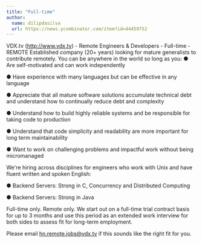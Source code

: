 ```yaml
---
title: "Full-time"
author:
  name: dilipdasilva
  url: https://news.ycombinator.com/item?id=44459752
---
```

VDX.tv (<a href="http:&#x2F;&#x2F;www.vdx.tv" rel="nofollow">http:&#x2F;&#x2F;www.vdx.tv</a>) - Remote Engineers &amp; Developers - Full-time - REMOTE Established company (20+ years) looking for mature generalists to contribute remotely. You can be anywhere in the world so long as you:
● Are self-motivated and can work independently

● Have experience with many languages but can be effective in any language

● Appreciate that all mature software solutions accumulate technical debt and understand how to continually reduce debt and complexity

● Understand how to build highly reliable systems and be responsible for taking code to production

● Understand that code simplicity and readability are more important for long term maintainability

● Want to work on challenging problems and impactful work without being micromanaged

We&#x27;re hiring across disciplines for engineers who work with Unix and have fluent written and spoken English:

● Backend Servers: Strong in C, Concurrency and Distributed Computing

● Backend Servers: Strong in Java

Full-time only. Remote only. We start out on a full-time trial contract basis for up to 3 months and use this period as an extended work interview for both sides to assess fit for long-term employment.

Please email hn.remote.jobs@vdx.tv if this sounds like the right fit for you.
<JobApplication />
